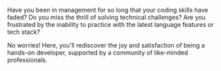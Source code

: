 Have you been in management for so long that your coding skills have faded? Do you miss the thrill of solving technical challenges? Are you frustrated by the inability to practice with the latest language features or tech stack?

No worries! Here, you'll rediscover the joy and satisfaction of being a hands-on developer, supported by a community of like-minded professionals.